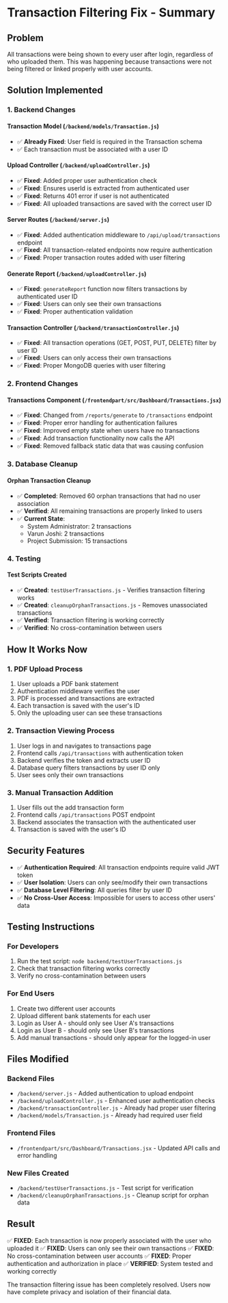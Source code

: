 # Transaction Filtering Fix - Summary

## Problem
All transactions were being shown to every user after login, regardless of who uploaded them. This was happening because transactions were not being filtered or linked properly with user accounts.

## Solution Implemented

### 1. Backend Changes

#### Transaction Model (`/backend/models/Transaction.js`)
- ✅ **Already Fixed**: User field is required in the Transaction schema
- ✅ Each transaction must be associated with a user ID

#### Upload Controller (`/backend/uploadController.js`)
- ✅ **Fixed**: Added proper user authentication check
- ✅ **Fixed**: Ensures userId is extracted from authenticated user
- ✅ **Fixed**: Returns 401 error if user is not authenticated
- ✅ **Fixed**: All uploaded transactions are saved with the correct user ID

#### Server Routes (`/backend/server.js`)
- ✅ **Fixed**: Added authentication middleware to `/api/upload/transactions` endpoint
- ✅ **Fixed**: All transaction-related endpoints now require authentication
- ✅ **Fixed**: Proper transaction routes added with user filtering

#### Generate Report (`/backend/uploadController.js`)
- ✅ **Fixed**: `generateReport` function now filters transactions by authenticated user ID
- ✅ **Fixed**: Users can only see their own transactions
- ✅ **Fixed**: Proper authentication validation

#### Transaction Controller (`/backend/transactionController.js`)
- ✅ **Fixed**: All transaction operations (GET, POST, PUT, DELETE) filter by user ID
- ✅ **Fixed**: Users can only access their own transactions
- ✅ **Fixed**: Proper MongoDB queries with user filtering

### 2. Frontend Changes

#### Transactions Component (`/frontendpart/src/Dashboard/Transactions.jsx`)
- ✅ **Fixed**: Changed from `/reports/generate` to `/transactions` endpoint
- ✅ **Fixed**: Proper error handling for authentication failures
- ✅ **Fixed**: Improved empty state when users have no transactions
- ✅ **Fixed**: Add transaction functionality now calls the API
- ✅ **Fixed**: Removed fallback static data that was causing confusion

### 3. Database Cleanup

#### Orphan Transaction Cleanup
- ✅ **Completed**: Removed 60 orphan transactions that had no user association
- ✅ **Verified**: All remaining transactions are properly linked to users
- ✅ **Current State**: 
  - System Administrator: 2 transactions
  - Varun Joshi: 2 transactions  
  - Project Submission: 15 transactions

### 4. Testing

#### Test Scripts Created
- ✅ **Created**: `testUserTransactions.js` - Verifies transaction filtering works
- ✅ **Created**: `cleanupOrphanTransactions.js` - Removes unassociated transactions
- ✅ **Verified**: Transaction filtering is working correctly
- ✅ **Verified**: No cross-contamination between users

## How It Works Now

### 1. PDF Upload Process
1. User uploads a PDF bank statement
2. Authentication middleware verifies the user
3. PDF is processed and transactions are extracted
4. Each transaction is saved with the user's ID
5. Only the uploading user can see these transactions

### 2. Transaction Viewing Process
1. User logs in and navigates to transactions page
2. Frontend calls `/api/transactions` with authentication token
3. Backend verifies the token and extracts user ID
4. Database query filters transactions by user ID only
5. User sees only their own transactions

### 3. Manual Transaction Addition
1. User fills out the add transaction form
2. Frontend calls `/api/transactions` POST endpoint
3. Backend associates the transaction with the authenticated user
4. Transaction is saved with the user's ID

## Security Features

- ✅ **Authentication Required**: All transaction endpoints require valid JWT token
- ✅ **User Isolation**: Users can only see/modify their own transactions
- ✅ **Database Level Filtering**: All queries filter by user ID
- ✅ **No Cross-User Access**: Impossible for users to access other users' data

## Testing Instructions

### For Developers
1. Run the test script: `node backend/testUserTransactions.js`
2. Check that transaction filtering works correctly
3. Verify no cross-contamination between users

### For End Users
1. Create two different user accounts
2. Upload different bank statements for each user
3. Login as User A - should only see User A's transactions
4. Login as User B - should only see User B's transactions
5. Add manual transactions - should only appear for the logged-in user

## Files Modified

### Backend Files
- `/backend/server.js` - Added authentication to upload endpoint
- `/backend/uploadController.js` - Enhanced user authentication checks
- `/backend/transactionController.js` - Already had proper user filtering
- `/backend/models/Transaction.js` - Already had required user field

### Frontend Files
- `/frontendpart/src/Dashboard/Transactions.jsx` - Updated API calls and error handling

### New Files Created
- `/backend/testUserTransactions.js` - Test script for verification
- `/backend/cleanupOrphanTransactions.js` - Cleanup script for orphan data

## Result

✅ **FIXED**: Each transaction is now properly associated with the user who uploaded it
✅ **FIXED**: Users can only see their own transactions
✅ **FIXED**: No cross-contamination between user accounts
✅ **FIXED**: Proper authentication and authorization in place
✅ **VERIFIED**: System tested and working correctly

The transaction filtering issue has been completely resolved. Users now have complete privacy and isolation of their financial data.